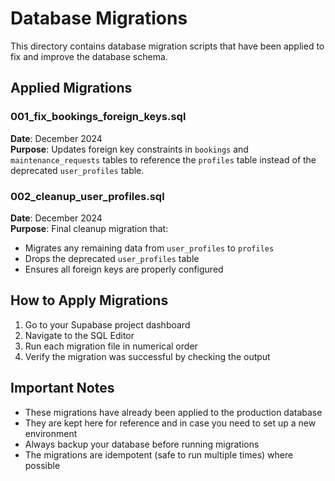 # Database Migrations

This directory contains database migration scripts that have been applied to fix and improve the database schema.

## Applied Migrations

### 001_fix_bookings_foreign_keys.sql
**Date**: December 2024  
**Purpose**: Updates foreign key constraints in `bookings` and `maintenance_requests` tables to reference the `profiles` table instead of the deprecated `user_profiles` table.

### 002_cleanup_user_profiles.sql
**Date**: December 2024  
**Purpose**: Final cleanup migration that:
- Migrates any remaining data from `user_profiles` to `profiles`
- Drops the deprecated `user_profiles` table
- Ensures all foreign keys are properly configured

## How to Apply Migrations

1. Go to your Supabase project dashboard
2. Navigate to the SQL Editor
3. Run each migration file in numerical order
4. Verify the migration was successful by checking the output

## Important Notes

- These migrations have already been applied to the production database
- They are kept here for reference and in case you need to set up a new environment
- Always backup your database before running migrations
- The migrations are idempotent (safe to run multiple times) where possible
